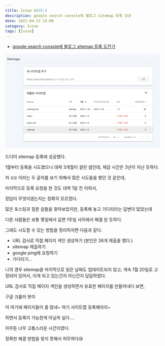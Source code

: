 ```yaml
---
title: Issue &#35;4
description: google search console에 블로그 sitemap 등록 성공
date: 2022-04-23 15:00
category: Issue
tags: [Issue]
---
```


- [google search console에 블로그 sitemap 등록 도전기](http://zerochae.github.io/issue/sitemap)

![image](/assets/images/post/img-2022-04-24-01.png "감격스러운 순간")

드디어 sitemap 등록에 성공했다.

1월부터 등록을 시도했으니 대략 3개월이 걸린 셈인데, 체감 시간은 3년이 지난 듯하다.

저 `성공` 이라는 두 글자를 보기 위해서 많은 시도들을 했던 것 같은데, 

마지막으로 등록 요청을 한 것도 대략 1달 전 이여서,

정답이 무엇이였는지는 정확히 모르겠다.

많은 포스팅과 질문 글들을 찾아보았지만, 등록해 놓고 기다리라는 답변이 많았는데

다른 사람들은 보통 몇일에서 길면 1주일 사이에서 해결 된 듯하다.

그래도 시도할 수 있는 방법을 정리하자면 다음과 같다.

- URL 검사로 직접 페이지 색인 생성하기 (본인은 26개 제출을 했다.)
- sitemap 제출하기
- google ping에 요청하기
- 기다리기...

나의 경우 sitemap을 마지막으로 읽은 날짜도 업데이트되지 않고, 계속 1월 20일로 고정되어 있어서, 이게 되고 있는건지 아닌건지 답답하였다. 

URL 검사로 직접 페이지 색인을 생성하면서 유효한 페이지를 만들어내다 보면, 

구글 크롤러 봇이

어 여기에 페이지들이 좀 많네~ 여기 사이트맵 등록해야지~

하면서 등록이 가능한게 아닐까 싶다....

아무튼 너무 고통스러운 시간이였다.

정확한 해결 방법을 찾지 못해서 허무하다😢